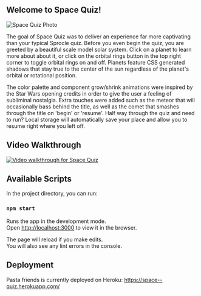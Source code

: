 ## Welcome to Space Quiz!

![Space Quiz Photo](https://dereklouis.github.io/photos/spacequiz/spacequiz0.jpg)

The goal of Space Quiz was to deliver an experience far more captivating than your typical Sprocle quiz. Before you even begin the quiz, you are greeted by a beautiful scale model solar system. Click on a planet to learn more about about it, or click on the orbital rings button in the top right corner to toggle orbital rings on and off. Planets feature CSS generated shadows that stay true to the center of the sun regardless of the planet's orbital or rotational position.

The color palette and component grow/shrink animations were inspired by the Star Wars opening credits in order to give the user a feeling of subliminal nostalgia. Extra touches were added such as the meteor that will occasionally bass behind the title, as well as the comet that smashes through the title on 'begin' or 'resume'. Half way through the quiz and need to run? Local storage will automatically save your place and allow you to resume right where you left off.

## Video Walkthrough

[![Video walkthrough for Space Quiz](https://img.youtube.com/vi/KlK5NUQxLjM/0.jpg)](http://www.youtube.com/watch?v=KlK5NUQxLjM)

## Available Scripts

In the project directory, you can run:

### `npm start`

Runs the app in the development mode.\
Open [http://localhost:3000](http://localhost:3000) to view it in the browser.

The page will reload if you make edits.\
You will also see any lint errors in the console.

## Deployment

Pasta friends is currently deployed on Heroku: https://space--quiz.herokuapp.com/
